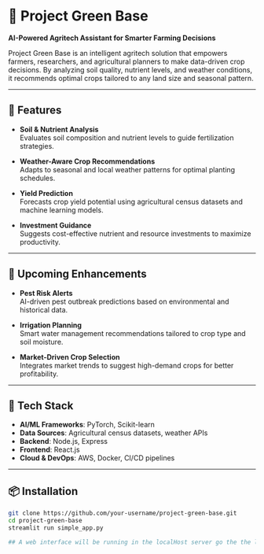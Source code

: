 # 🌱 Project Green Base

**AI-Powered Agritech Assistant for Smarter Farming Decisions**

Project Green Base is an intelligent agritech solution that empowers farmers, researchers, and agricultural planners to make data-driven crop decisions. By analyzing soil quality, nutrient levels, and weather conditions, it recommends optimal crops tailored to any land size and seasonal pattern.

---

## 🚀 Features

- **Soil & Nutrient Analysis**  
  Evaluates soil composition and nutrient levels to guide fertilization strategies.

- **Weather-Aware Crop Recommendations**  
  Adapts to seasonal and local weather patterns for optimal planting schedules.

- **Yield Prediction**  
  Forecasts crop yield potential using agricultural census datasets and machine learning models.

- **Investment Guidance**  
  Suggests cost-effective nutrient and resource investments to maximize productivity.

---

## 🔮 Upcoming Enhancements

- **Pest Risk Alerts**  
  AI-driven pest outbreak predictions based on environmental and historical data.

- **Irrigation Planning**  
  Smart water management recommendations tailored to crop type and soil moisture.

- **Market-Driven Crop Selection**  
  Integrates market trends to suggest high-demand crops for better profitability.

---

## 🧠 Tech Stack

- **AI/ML Frameworks**: PyTorch, Scikit-learn  
- **Data Sources**: Agricultural census datasets, weather APIs  
- **Backend**: Node.js, Express  
- **Frontend**: React.js  
- **Cloud & DevOps**: AWS, Docker, CI/CD pipelines

---

## 📦 Installation

```bash
git clone https://github.com/your-username/project-green-base.git
cd project-green-base
streamlit run simple_app.py

## A web interface will be running in the localHost server go the the local browser and type http://localhost:5000 the web application will render.